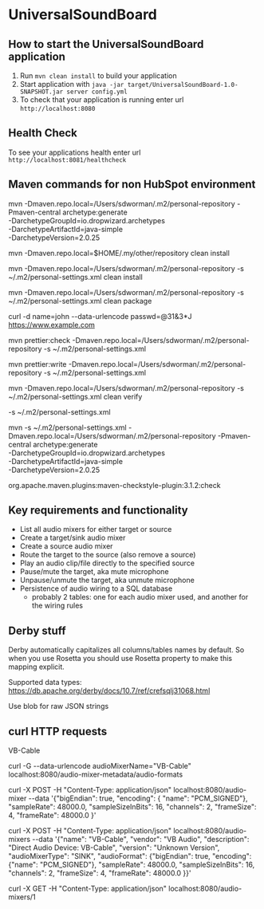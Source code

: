 # UniversalSoundBoard

How to start the UniversalSoundBoard application
---

1. Run `mvn clean install` to build your application
1. Start application with `java -jar target/UniversalSoundBoard-1.0-SNAPSHOT.jar server config.yml`
1. To check that your application is running enter url `http://localhost:8080`

Health Check
---

To see your applications health enter url `http://localhost:8081/healthcheck`

## Maven commands for non HubSpot environment

mvn -Dmaven.repo.local=/Users/sdworman/.m2/personal-repository -Pmaven-central archetype:generate \
-DarchetypeGroupId=io.dropwizard.archetypes \
-DarchetypeArtifactId=java-simple \
-DarchetypeVersion=2.0.25

mvn -Dmaven.repo.local=$HOME/.my/other/repository clean install

mvn -Dmaven.repo.local=/Users/sdworman/.m2/personal-repository -s ~/.m2/personal-settings.xml clean install

mvn -Dmaven.repo.local=/Users/sdworman/.m2/personal-repository -s ~/.m2/personal-settings.xml clean package

curl -d name=john --data-urlencode passwd=@31&3*J https://www.example.com

mvn prettier:check -Dmaven.repo.local=/Users/sdworman/.m2/personal-repository -s ~/.m2/personal-settings.xml

mvn prettier:write -Dmaven.repo.local=/Users/sdworman/.m2/personal-repository -s ~/.m2/personal-settings.xml

mvn -Dmaven.repo.local=/Users/sdworman/.m2/personal-repository -s ~/.m2/personal-settings.xml clean verify

-s ~/.m2/personal-settings.xml

mvn -s ~/.m2/personal-settings.xml -Dmaven.repo.local=/Users/sdworman/.m2/personal-repository -Pmaven-central archetype:generate \
-DarchetypeGroupId=io.dropwizard.archetypes \
-DarchetypeArtifactId=java-simple \
-DarchetypeVersion=2.0.25

org.apache.maven.plugins:maven-checkstyle-plugin:3.1.2:check

## Key requirements and functionality

* List all audio mixers for either target or source
* Create a target/sink audio mixer
* Create a source audio mixer
* Route the target to the source (also remove a source)
* Play an audio clip/file directly to the specified source
* Pause/mute the target, aka mute microphone
* Unpause/unmute the target, aka unmute microphone
* Persistence of audio wiring to a SQL database
    * probably 2 tables: one for each audio mixer used, and another for the wiring rules

## Derby stuff

Derby automatically capitalizes all columns/tables names by default. So when you use Rosetta you should use Rosetta property to make this mapping explicit.

Supported data types: https://db.apache.org/derby/docs/10.7/ref/crefsqlj31068.html

Use blob for raw JSON strings

## curl HTTP requests

VB-Cable

curl -G --data-urlencode audioMixerName="VB-Cable" localhost:8080/audio-mixer-metadata/audio-formats

curl -X POST -H "Content-Type: application/json" localhost:8080/audio-mixer --data '{"bigEndian": true, "encoding": {
"name": "PCM_SIGNED"}, "sampleRate": 48000.0, "sampleSizeInBits": 16, "channels": 2, "frameSize": 4, "frameRate": 48000.0 }'

curl -X POST -H "Content-Type: application/json" localhost:8080/audio-mixers --data '{"name": "VB-Cable", "vendor": "VB Audio", "description": "Direct Audio Device: VB-Cable", "version": "Unknown Version", "audioMixerType": "SINK", "audioFormat": {"bigEndian": true, "encoding": {"name": "PCM_SIGNED"}, "sampleRate": 48000.0, "sampleSizeInBits": 16, "channels": 2, "frameSize": 4, "frameRate":
48000.0 }}' 

curl -X GET -H "Content-Type: application/json" localhost:8080/audio-mixers/1


